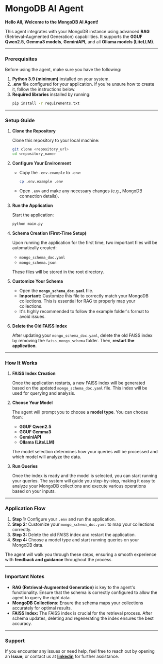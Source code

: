 # MongoDB AI Agent

**Hello All, Welcome to the MongoDB AI Agent!**

This agent integrates with your MongoDB instance using advanced **RAG** (Retrieval-Augmented Generation) capabilities. It supports the **GGUF Qwen2.5**, **Gemma3 models**, **GeminiAPI**, and all **Ollama models (LiteLLM)**.

---

### Prerequisites

Before using the agent, make sure you have the following:

1. **Python 3.9 (minimum)** installed on your system.
2. **.env** file configured for your application. If you're unsure how to create it, follow the instructions below.
3. **Required libraries** installed by running:  
   ```bash
   pip install -r requirements.txt
   ```

---

### Setup Guide

1. **Clone the Repository**

   Clone this repository to your local machine:
   ```bash
   git clone <repository_url>
   cd <repository_name>
   ```

2. **Configure Your Environment**

   - Copy the `.env.example` to `.env`:
     ```bash
     cp .env.example .env
     ```

   - Open `.env` and make any necessary changes (e.g., MongoDB connection details).

3. **Run the Application**

   Start the application:
   ```bash
   python main.py
   ```

4. **Schema Creation (First-Time Setup)**

   Upon running the application for the first time, two important files will be automatically created:
   - `mongo_schema_doc.yaml`
   - `mongo_schema.json`

   These files will be stored in the root directory.

5. **Customize Your Schema**

   - Open the **`mongo_schema_doc.yaml`** file.
   - **Important:** Customize this file to correctly match your MongoDB collections. This is essential for RAG to properly map your collections.
   - It's highly recommended to follow the example folder's format to avoid issues.

6. **Delete the Old FAISS Index**

   After updating your `mongo_schema_doc.yaml`, delete the old FAISS index by removing the `faiss_mongo_schema` folder. Then, **restart the application**.

---

### How It Works

1. **FAISS Index Creation**

   Once the application restarts, a new FAISS index will be generated based on the updated `mongo_schema_doc.yaml` file. This index will be used for querying and analysis.

2. **Choose Your Model**

   The agent will prompt you to choose a **model type**. You can choose from:
   - **GGUF Qwen2.5**
   - **GGUF Gemma3**
   - **GeminiAPI**
   - **Ollama (LiteLLM)**

   The model selection determines how your queries will be processed and which model will analyze the data.

3. **Run Queries**

   Once the index is ready and the model is selected, you can start running your queries. The system will guide you step-by-step, making it easy to analyze your MongoDB collections and execute various operations based on your inputs.

---

### Application Flow

1. **Step 1:** Configure your `.env` and run the application.
2. **Step 2:** Customize your `mongo_schema_doc.yaml` to map your collections correctly.
3. **Step 3:** Delete the old FAISS index and restart the application.
4. **Step 4:** Choose a model type and start running queries on your MongoDB data.

The agent will walk you through these steps, ensuring a smooth experience with **feedback and guidance** throughout the process.

---

### Important Notes

- **RAG (Retrieval-Augmented Generation)** is key to the agent's functionality. Ensure that the schema is correctly configured to allow the agent to query the right data.
- **MongoDB Collections:** Ensure the schema maps your collections accurately for optimal results.
- **FAISS Index:** The FAISS index is crucial for the retrieval process. After schema updates, deleting and regenerating the index ensures the best accuracy.

---

### Support

If you encounter any issues or need help, feel free to reach out by opening an **Issue**, or contact us at **[linkedin](https://www.linkedin.com/in/erythropygia/)** for further assistance.
